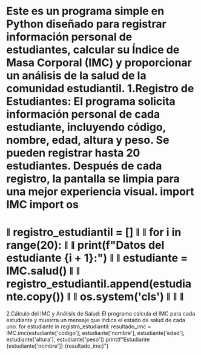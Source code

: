 Este es un programa simple en Python diseñado para registrar información personal de estudiantes, calcular su Índice de Masa Corporal (IMC) y proporcionar un análisis de la salud de la comunidad estudiantil.
1.Registro de Estudiantes:
El programa solicita información personal de cada estudiante, incluyendo código, nombre, edad, altura y peso.
Se pueden registrar hasta 20 estudiantes. Después de cada registro, la pantalla se limpia para una mejor experiencia visual.
import IMC
import os
===========================================================  
ǁ  registro_estudiantil = []                              ǁ
ǁ  for i in range(20):                                    ǁ
ǁ      print(f"Datos del estudiante {i + 1}:")            ǁ
ǁ      estudiante = IMC.salud()                           ǁ
ǁ      registro_estudiantil.append(estudiante.copy())     ǁ
ǁ      os.system('cls')                                   ǁ
ǁ                                                         ǁ
===========================================================
2.Cálculo del IMC y Análisis de Salud:
El programa calcula el IMC para cada estudiante y muestra un mensaje que indica el estado de salud de cada uno.
for estudiante in registro_estudiantil:
    resultado_imc = IMC.imc(estudiante['codigo'], estudiante['nombre'], estudiante['edad'], estudiante['altura'], estudiante['peso'])
    print(f"Estudiante {estudiante['nombre']}  {resultado_imc}")
